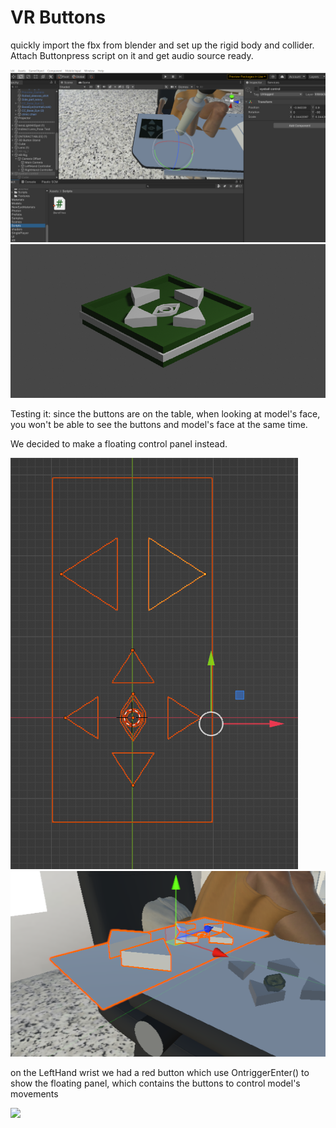# VR Buttons

quickly import the fbx from blender and set up the rigid body and collider. Attach Buttonpress script on it and get audio source ready.&#x20;

![](<.gitbook/assets/image (1).png>)![](.gitbook/assets/image.png)

Testing it: since the buttons are on the table, when looking at model's face, you won't be able to see the buttons and model's face at the same time.&#x20;

We decided to make a floating control panel instead.

![](<.gitbook/assets/image (10).png>)![](<.gitbook/assets/image (4).png>)

on the LeftHand wrist we had a red button which use OntriggerEnter() to show the floating panel, which contains the buttons to control model's movements

![](.gitbook/assets/IMG\_4966.jpg)
